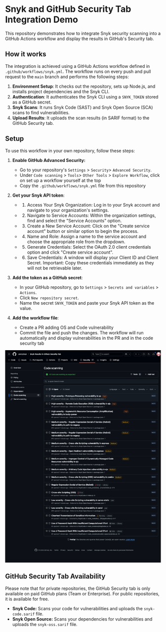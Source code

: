 # Snyk and GitHub Security Tab Integration Demo

This repository demonstrates how to integrate Snyk security scanning into a GitHub Actions workflow and display the results in GitHub's Security tab.

## How it works

The integration is achieved using a GitHub Actions workflow defined in `.github/workflows/snyk.yml`. The workflow runs on every push and pull request to the `main` branch and performs the following steps:

1.  **Environment Setup**: It checks out the repository, sets up Node.js, and installs project dependencies and the Snyk CLI.
2.  **Authentication**: It authenticates the Snyk CLI using a `SNYK_TOKEN` stored as a GitHub secret.
3.  **Snyk Scans**: It runs Snyk Code (SAST) and Snyk Open Source (SCA) scans to find vulnerabilities.
4.  **Upload Results**: It uploads the scan results (in SARIF format) to the GitHub Security tab.

## Setup

To use this workflow in your own repository, follow these steps:

1.  **Enable GitHub Advanced Security:**
    *   Go to your repository's `Settings` > `Security`> `Advanced Security`.
    *   Under `Code scanning` > `Tools`> `Other Tools` > `Explore Workflow`, click on set up a workflow yourself at the top
    *   Copy the `.github/workflows/snyk.yml` file from this repository

2.  **Get your Snyk API token**:
    *   1. Access Your Snyk Organization: Log in to your Snyk account and navigate to your organization's settings. 
    *   2. Navigate to Service Accounts: Within the organization settings, find and select the "Service Accounts" option. 
    *   3. Create a New Service Account: Click on the "Create service account" button or similar option to begin the process. 
    *   4. Name and Role: Assign a name to the service account and choose the appropriate role from the dropdown. 
    *   5. Generate Credentials: Select the OAuth 2.0 client credentials option and click "Create service account". 
    *   6. Save Credentials: A window will display your Client ID and Client Secret. Important: Copy these credentials immediately as they will not be retrievable later. 

3.  **Add the token as a GitHub secret**:
    *   In your GitHub repository, go to `Settings` > `Secrets and variables` > `Actions`.
    *   Click `New repository secret`.
    *   Name the secret `SNYK_TOKEN` and paste your Snyk API token as the value.

4.  **Add the workflow file**:
    *   Create a PR adding OS and Code vulnerability 
    *   Commit the file and push the changes. The workflow will run automatically and display vulnerabilities in the PR and in the code security tab

![Example of Results](https://github.com/JennySnyk/Snyk-Results-in-Github-Security-Tab/blob/main/Images/github.com_JennySnyk_Snyk-Results-in-Github-Security-Tab_security.png)

## GitHub Security Tab Availability

Please note that for private repositories, the GitHub Security tab is only available on paid GitHub plans (Team or Enterprise). For public repositories, it is available for free.

*   **Snyk Code:** Scans your code for vulnerabilities and uploads the `snyk-code.sarif` file.
*   **Snyk Open Source:** Scans your dependencies for vulnerabilities and uploads the `snyk-oss.sarif` file.
